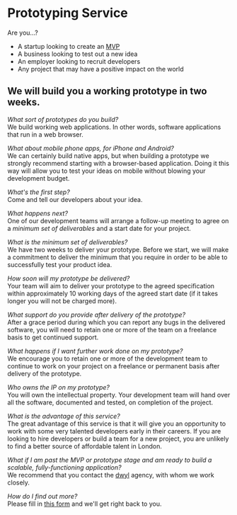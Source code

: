 # Prototyping Service

Are you...?

+ A startup looking to create an [MVP](http://en.wikipedia.org/wiki/Minimum_viable_product)
+ A business looking to test out a new idea
+ An employer looking to recruit developers
+ Any project that may have a positive impact on the world

## We will build you a working prototype in two weeks.

*What sort of prototypes do you build?*  
We build working web applications. In other words, software applications that run in a web browser.

*What about mobile phone apps, for iPhone and Android?*  
We can certainly build native apps, but when building a prototype we strongly recommend starting with a browser-based application. Doing it this way will allow you to test your ideas on mobile without blowing your development budget.

*What's the first step?*  
Come and tell our developers about your idea.

*What happens next?*  
One of our development teams will arrange a follow-up meeting to agree on a *minimum set of deliverables* and a start date for your project.

*What is the minimum set of deliverables?*  
We have two weeks to deliver your prototype. Before we start, we will make a commitment to deliver the minimum that you require in order to be able to successfully test your product idea.

*How soon will my prototype be delivered?*  
Your team will aim to deliver your prototype to the agreed specification within approximately 10 working days of the agreed start date (if it takes longer you will not be charged more).

*What support do you provide after delivery of the prototype?*  
After a grace period during which you can report any bugs in the delivered software, you will need to retain one or more of the team on a freelance basis to get continued support.

*What happens if I want further work done on my prototype?*  
We encourage you to retain one or more of the development team to continue to work on your project on a freelance or permanent basis after delivery of the prototype.

*Who owns the IP on my prototype?*  
You will own the intellectual property. Your development team will hand over all the software, documented and tested, on completion of the project.

*What is the advantage of this service?*  
The great advantage of this service is that it will give you an opportunity to work with some very talented developers early in their careers. If you are looking to hire developers or build a team for a new project, you are unlikely to find a better source of affordable talent in London.

*What if I am past the MVP or prototype stage and am ready to build a scalable, fully-functioning application?*  
We recommend that you contact the [dwyl](http://dwyl.io) agency, with whom we work closely.

*How do I find out more?*  
Please fill in <a href="https://docs.google.com/forms/d/1u5f_efLMX9dFQSAMnNv1Wx54CDC7XbU9QMpfCRntFNw/viewform" class="margin" target="_newtab">this form</a> and we'll get right back to you.
